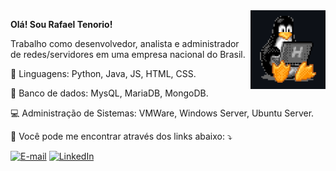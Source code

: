 <img src="img/tux.png" min-width="400px" max-width="400px" width="120px" align="right">

<p align="left">
<strong>Olá! Sou Rafael Tenorio! </strong>
</p>

<p align="left"> 
  Trabalho como desenvolvedor, analista e administrador de redes/servidores em uma empresa nacional do Brasil.
</p>

<p align="left">
  🦄 Linguagens: Python, Java, JS, HTML, CSS.
</p>

<p align="left">
  💼 Banco de dados: MysQL, MariaDB, MongoDB.
</p>

<p align="left"> 
&#128187 Administração de Sistemas: VMWare, Windows Server, Ubuntu Server.
</p>

<p align="left">
  💌 Você pode me encontrar através dos links abaixo: ⤵️
</p>

<p align="left">
  <a href="mailto:rafael_tenoriox2@hotmail.com" title="E-mail">
  <img src="https://img.shields.io/badge/Microsoft_Outlook-0078D4?style=for-the-badge&logo=microsoft-outlook&logoColor=white" alt="E-mail"/></a>
  <a href="https://www.linkedin.com/in/rafaeltenoriogama" title="LinkedIn">
  <img src="https://img.shields.io/badge/LinkedIn-0077B5?style=for-the-badge&logo=linkedin&logoColor=white" alt="LinkedIn"/></a>
  <!-- <a href="https://github.com/rafaeltenoriogama" title="GitHub">
  <img src="https://img.shields.io/badge/GitHub-100000?style=for-the-badge&logo=github&logoColor=white" alt="GitHub"/></a> -->
</p>